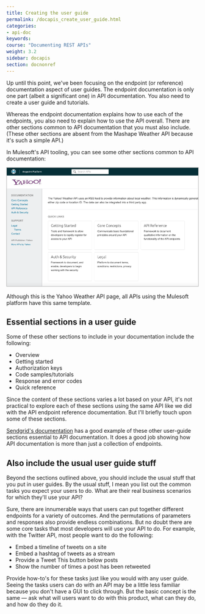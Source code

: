 ```yaml
---
title: Creating the user guide
permalink: /docapis_create_user_guide.html
categories:
- api-doc
keywords:
course: "Documenting REST APIs"
weight: 3.2
sidebar: docapis
section: docnonref
---
```


Up until this point, we've been focusing on the endpoint (or reference) documentation aspect of user guides. The endpoint documentation is only one part (albeit a significant one) in API documentation. You also need to create a user guide and tutorials.

Whereas the endpoint documentation explains how to use each of the endpoints, you also need to explain how to use the API overall. There are other sections common to API documentation that you must also include. (These other sections are absent from the Mashape Weather API because it's such a simple API.)

In Mulesoft's API tooling, you can see some other sections common to API documentation:

<a href="http://api-portal.anypoint.mulesoft.com/yahoo/api/yahoo-weather-api"><img src="images/commonsections.png" alt="Common sections in API documentation" /></a>

Although this is the Yahoo Weather API page, all APIs using the Mulesoft platform have this same template.

## Essential sections in a user guide

Some of these other sections to include in your documentation include the following:

* Overview
* Getting started
* Authorization keys
* Code samples/tutorials
* Response and error codes
* Quick reference

Since the content of these sections varies a lot based on your API, it's not practical to explore each of these sections using the same API like we did with the API endpoint reference documentation. But I'll briefly touch upon some of these sections.

[Sendgrid's documentation](https://sendgrid.com/docs) has a good example of these other user-guide sections essential to API documentation. It does a good job showing how API documentation is more than just a collection of endpoints.

## Also include the usual user guide stuff

Beyond the sections outlined above, you should include the usual stuff that you put in user guides. By the usual stuff, I mean you list out the common tasks you expect your users to do. What are their real business scenarios for which they'll use your API?

Sure, there are innumerable ways that users can put together different endpoints for a variety of outcomes. And the permutations of parameters and responses also provide endless combinations. But no doubt there are some core tasks that most developers will use your API to do. For example, with the Twitter API, most people want to do the following:

 * Embed a timeline of tweets on a site
 * Embed a hashtag of tweets as a stream
 * Provide a Tweet This button below posts
 * Show the number of times a post has been retweeted

 Provide how-to's for these tasks just like you would with any user guide. Seeing the tasks users can do with an API may be a little less familiar because you don't have a GUI to click through. But the basic concept is the same &mdash; ask what will users want to do with this product, what can they do, and how do they do it.
